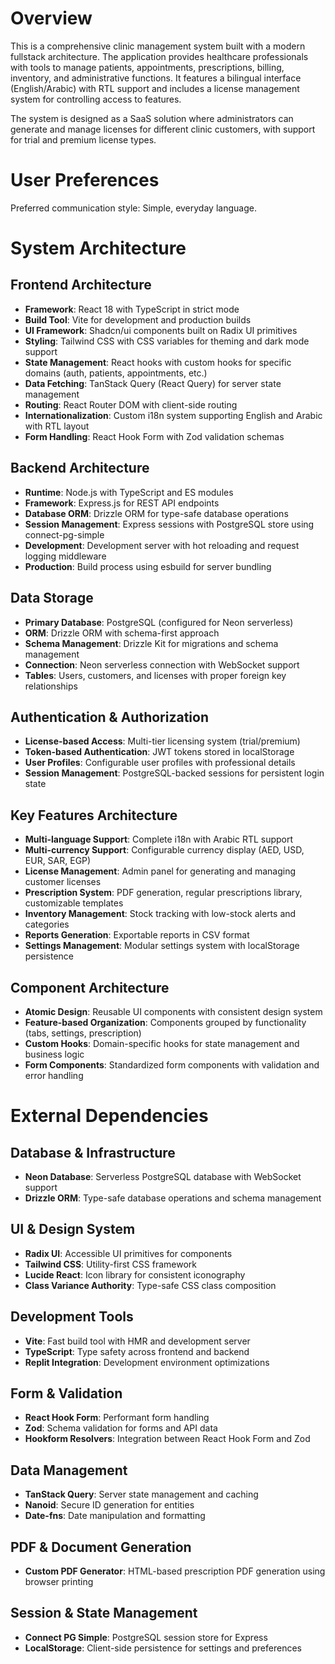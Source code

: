 # Overview

This is a comprehensive clinic management system built with a modern fullstack architecture. The application provides healthcare professionals with tools to manage patients, appointments, prescriptions, billing, inventory, and administrative functions. It features a bilingual interface (English/Arabic) with RTL support and includes a license management system for controlling access to features.

The system is designed as a SaaS solution where administrators can generate and manage licenses for different clinic customers, with support for trial and premium license types.

# User Preferences

Preferred communication style: Simple, everyday language.

# System Architecture

## Frontend Architecture
- **Framework**: React 18 with TypeScript in strict mode
- **Build Tool**: Vite for development and production builds
- **UI Framework**: Shadcn/ui components built on Radix UI primitives
- **Styling**: Tailwind CSS with CSS variables for theming and dark mode support
- **State Management**: React hooks with custom hooks for specific domains (auth, patients, appointments, etc.)
- **Data Fetching**: TanStack Query (React Query) for server state management
- **Routing**: React Router DOM with client-side routing
- **Internationalization**: Custom i18n system supporting English and Arabic with RTL layout
- **Form Handling**: React Hook Form with Zod validation schemas

## Backend Architecture
- **Runtime**: Node.js with TypeScript and ES modules
- **Framework**: Express.js for REST API endpoints
- **Database ORM**: Drizzle ORM for type-safe database operations
- **Session Management**: Express sessions with PostgreSQL store using connect-pg-simple
- **Development**: Development server with hot reloading and request logging middleware
- **Production**: Build process using esbuild for server bundling

## Data Storage
- **Primary Database**: PostgreSQL (configured for Neon serverless)
- **ORM**: Drizzle ORM with schema-first approach
- **Schema Management**: Drizzle Kit for migrations and schema management
- **Connection**: Neon serverless connection with WebSocket support
- **Tables**: Users, customers, and licenses with proper foreign key relationships

## Authentication & Authorization
- **License-based Access**: Multi-tier licensing system (trial/premium)
- **Token-based Authentication**: JWT tokens stored in localStorage
- **User Profiles**: Configurable user profiles with professional details
- **Session Management**: PostgreSQL-backed sessions for persistent login state

## Key Features Architecture
- **Multi-language Support**: Complete i18n with Arabic RTL support
- **Multi-currency Support**: Configurable currency display (AED, USD, EUR, SAR, EGP)
- **License Management**: Admin panel for generating and managing customer licenses
- **Prescription System**: PDF generation, regular prescriptions library, customizable templates
- **Inventory Management**: Stock tracking with low-stock alerts and categories
- **Reports Generation**: Exportable reports in CSV format
- **Settings Management**: Modular settings system with localStorage persistence

## Component Architecture
- **Atomic Design**: Reusable UI components with consistent design system
- **Feature-based Organization**: Components grouped by functionality (tabs, settings, prescription)
- **Custom Hooks**: Domain-specific hooks for state management and business logic
- **Form Components**: Standardized form components with validation and error handling

# External Dependencies

## Database & Infrastructure
- **Neon Database**: Serverless PostgreSQL database with WebSocket support
- **Drizzle ORM**: Type-safe database operations and schema management

## UI & Design System
- **Radix UI**: Accessible UI primitives for components
- **Tailwind CSS**: Utility-first CSS framework
- **Lucide React**: Icon library for consistent iconography
- **Class Variance Authority**: Type-safe CSS class composition

## Development Tools
- **Vite**: Fast build tool with HMR and development server
- **TypeScript**: Type safety across frontend and backend
- **Replit Integration**: Development environment optimizations

## Form & Validation
- **React Hook Form**: Performant form handling
- **Zod**: Schema validation for forms and API data
- **Hookform Resolvers**: Integration between React Hook Form and Zod

## Data Management
- **TanStack Query**: Server state management and caching
- **Nanoid**: Secure ID generation for entities
- **Date-fns**: Date manipulation and formatting

## PDF & Document Generation
- **Custom PDF Generator**: HTML-based prescription PDF generation using browser printing

## Session & State Management
- **Connect PG Simple**: PostgreSQL session store for Express
- **LocalStorage**: Client-side persistence for settings and preferences